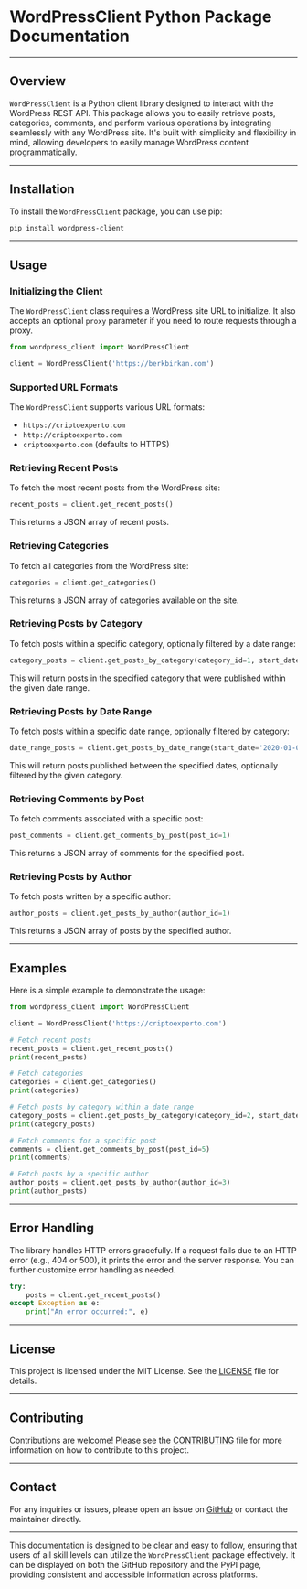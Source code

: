 
# WordPressClient Python Package Documentation

---

## Overview

`WordPressClient` is a Python client library designed to interact with the WordPress REST API. This package allows you to easily retrieve posts, categories, comments, and perform various operations by integrating seamlessly with any WordPress site. It's built with simplicity and flexibility in mind, allowing developers to easily manage WordPress content programmatically.

---

## Installation

To install the `WordPressClient` package, you can use pip:

```bash
pip install wordpress-client
```

---

## Usage

### Initializing the Client

The `WordPressClient` class requires a WordPress site URL to initialize. It also accepts an optional `proxy` parameter if you need to route requests through a proxy.

```python
from wordpress_client import WordPressClient

client = WordPressClient('https://berkbirkan.com')
```

### Supported URL Formats

The `WordPressClient` supports various URL formats:
- `https://criptoexperto.com`
- `http://criptoexperto.com`
- `criptoexperto.com` (defaults to HTTPS)

### Retrieving Recent Posts

To fetch the most recent posts from the WordPress site:

```python
recent_posts = client.get_recent_posts()
```

This returns a JSON array of recent posts.

### Retrieving Categories

To fetch all categories from the WordPress site:

```python
categories = client.get_categories()
```

This returns a JSON array of categories available on the site.

### Retrieving Posts by Category

To fetch posts within a specific category, optionally filtered by a date range:

```python
category_posts = client.get_posts_by_category(category_id=1, start_date='2020-01-01', end_date='2021-01-01')
```

This will return posts in the specified category that were published within the given date range.

### Retrieving Posts by Date Range

To fetch posts within a specific date range, optionally filtered by category:

```python
date_range_posts = client.get_posts_by_date_range(start_date='2020-01-01', end_date='2021-01-01', category_id=1)
```

This will return posts published between the specified dates, optionally filtered by the given category.

### Retrieving Comments by Post

To fetch comments associated with a specific post:

```python
post_comments = client.get_comments_by_post(post_id=1)
```

This returns a JSON array of comments for the specified post.

### Retrieving Posts by Author

To fetch posts written by a specific author:

```python
author_posts = client.get_posts_by_author(author_id=1)
```

This returns a JSON array of posts by the specified author.

---

## Examples

Here is a simple example to demonstrate the usage:

```python
from wordpress_client import WordPressClient

client = WordPressClient('https://criptoexperto.com')

# Fetch recent posts
recent_posts = client.get_recent_posts()
print(recent_posts)

# Fetch categories
categories = client.get_categories()
print(categories)

# Fetch posts by category within a date range
category_posts = client.get_posts_by_category(category_id=2, start_date='2024-01-01', end_date='2024-12-31')
print(category_posts)

# Fetch comments for a specific post
comments = client.get_comments_by_post(post_id=5)
print(comments)

# Fetch posts by a specific author
author_posts = client.get_posts_by_author(author_id=3)
print(author_posts)
```

---

## Error Handling

The library handles HTTP errors gracefully. If a request fails due to an HTTP error (e.g., 404 or 500), it prints the error and the server response. You can further customize error handling as needed.

```python
try:
    posts = client.get_recent_posts()
except Exception as e:
    print("An error occurred:", e)
```

---

## License

This project is licensed under the MIT License. See the [LICENSE](LICENSE) file for details.

---

## Contributing

Contributions are welcome! Please see the [CONTRIBUTING](CONTRIBUTING.md) file for more information on how to contribute to this project.

---

## Contact

For any inquiries or issues, please open an issue on [GitHub](https://github.com/berkbirkan/wordpress-client) or contact the maintainer directly.

---

This documentation is designed to be clear and easy to follow, ensuring that users of all skill levels can utilize the `WordPressClient` package effectively. It can be displayed on both the GitHub repository and the PyPI page, providing consistent and accessible information across platforms.
